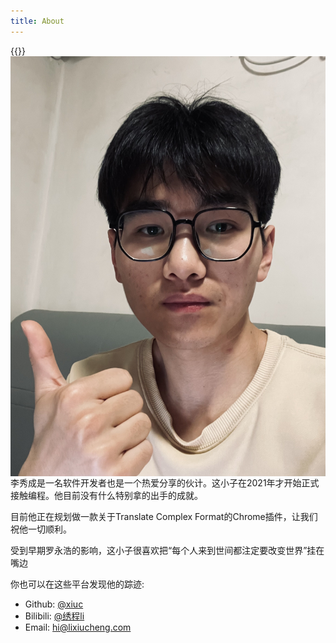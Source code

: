 ```yaml
---
title: About
---
```


{{<img src="author-photo.jpg" alt="Author photo" max-width="350px" align="right">}}

李秀成是一名软件开发者也是一个热爱分享的伙计。这小子在2021年才开始正式接触编程。他目前没有什么特别拿的出手的成就。

目前他正在规划做一款关于Translate Complex Format的Chrome插件，让我们祝他一切顺利。

受到早期罗永浩的影响，这小子很喜欢把“每个人来到世间都注定要改变世界”挂在嘴边

你也可以在这些平台发现他的踪迹:

- Github: [@xiuc](https://github.com/x1uc/)
- Bilibili: [@绣程li](https://space.bilibili.com/359368171)
- Email: [hi@lixiucheng.com](mailto:hi@lixiucheng.com)
